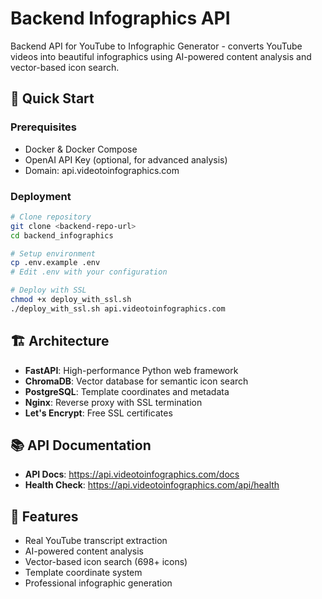 # Backend Infographics API

Backend API for YouTube to Infographic Generator - converts YouTube videos into beautiful infographics using AI-powered content analysis and vector-based icon search.

## 🚀 Quick Start

### Prerequisites
- Docker & Docker Compose
- OpenAI API Key (optional, for advanced analysis)
- Domain: api.videotoinfographics.com

### Deployment
```bash
# Clone repository
git clone <backend-repo-url>
cd backend_infographics

# Setup environment
cp .env.example .env
# Edit .env with your configuration

# Deploy with SSL
chmod +x deploy_with_ssl.sh
./deploy_with_ssl.sh api.videotoinfographics.com
```

## 🏗️ Architecture
- **FastAPI**: High-performance Python web framework
- **ChromaDB**: Vector database for semantic icon search
- **PostgreSQL**: Template coordinates and metadata
- **Nginx**: Reverse proxy with SSL termination
- **Let's Encrypt**: Free SSL certificates

## 📚 API Documentation
- **API Docs**: https://api.videotoinfographics.com/docs
- **Health Check**: https://api.videotoinfographics.com/api/health

## 🔧 Features
- Real YouTube transcript extraction
- AI-powered content analysis
- Vector-based icon search (698+ icons)
- Template coordinate system
- Professional infographic generation

